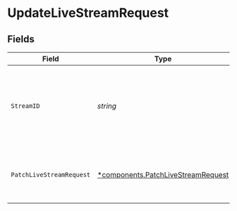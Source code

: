 # UpdateLiveStreamRequest


## Fields

| Field                                                                                   | Type                                                                                    | Required                                                                                | Description                                                                             | Example                                                                                 |
| --------------------------------------------------------------------------------------- | --------------------------------------------------------------------------------------- | --------------------------------------------------------------------------------------- | --------------------------------------------------------------------------------------- | --------------------------------------------------------------------------------------- |
| `StreamID`                                                                              | *string*                                                                                | :heavy_check_mark:                                                                      | Upon creating a new live stream, FastPix assigns a unique identifier to the stream.     | 91a264dcc447b63da6fb79ef925cd76d                                                        |
| `PatchLiveStreamRequest`                                                                | [*components.PatchLiveStreamRequest](../../models/components/patchlivestreamrequest.md) | :heavy_minus_sign:                                                                      | N/A                                                                                     | {<br/>"metadata": {<br/>"livestream_name": "Gaming_stream"<br/>},<br/>"reconnectWindow": 100<br/>} |